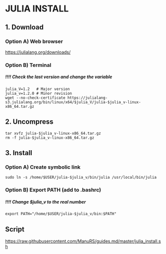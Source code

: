 # JULIA INSTALL

## 1. Download 

### Option A) Web browser
https://julialang.org/downloads/

### Option B) Terminal
##### !!!! Check the last version and change the variable
```
julia_V=1.2   # Major version
julia_v=1.2.0 # Minor revision
wget --no-check-certificate https://julialang-s3.julialang.org/bin/linux/x64/$julia_V/julia-$julia_v-linux-x86_64.tar.gz
```

## 2. Uncompress
```
tar xvfz julia-$julia_v-linux-x86_64.tar.gz
rm -f julia-$julia_v-linux-x86_64.tar.gz
```

## 3. Install

### Option A) Create symbolic link
```
sudo ln -s /home/$USER/julia-$julia_v/bin/julia /usr/local/bin/julia
```
### Option B) Export PATH (add to .bashrc)
##### !!!! Change $julia_v to the real number
```
export PATH="/home/$USER/julia-$julia_v/bin:$PATH"
```

## Script
https://raw.githubusercontent.com/ManuRS/guides.md/master/julia_install.sh
